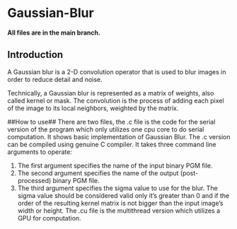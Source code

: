 # Gaussian-Blur
**All files are in the main branch.**
## Introduction ##
A Gaussian blur is a 2-D convolution operator that is used to blur images in order to reduce detail and noise.

Technically, a Gaussian blur is represented as a matrix of weights, also called kernel or mask. The convolution is the process of adding each pixel of the image to its local neighbors, weighted by the matrix.

##How to use##
There are two files, the .c file is the code for the serial version of the program which only utilizes one cpu core to do serial computation. It shows basic implementation of Gaussian Blur.
The .c version can be compiled using genuine C compiler.
It takes three command line arguments to operate:
1. The first argument specifies the name of the input binary PGM file.
2. The second argument specifies the name of the output (post-processed) binary PGM file.
3. The third argument specifies the sigma value to use for the blur. The sigma value should be considered valid only it’s greater than 0 and if the order of the resulting kernel matrix is not bigger than the input image’s width or height.
The .cu file is the multithread version which utilizes a GPU for computation.
